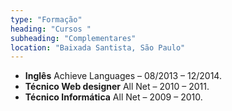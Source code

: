 ```yaml
---
type: "Formação"
heading: "Cursos "
subheading: "Complementares"
location: "Baixada Santista, São Paulo"
---
```


-	**Inglês** Achieve Languages – 08/2013 – 12/2014.
-	**Técnico Web designer** All Net – 2010 – 2011.
-	**Técnico Informática** All Net – 2009 – 2010.
